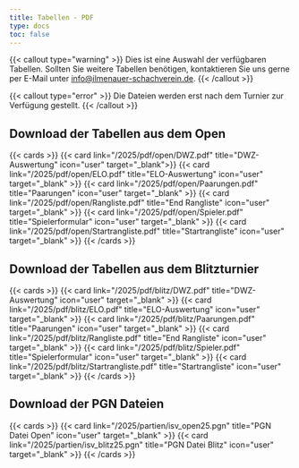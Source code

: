 ```yaml
---
title: Tabellen - PDF
type: docs
toc: false
---
```


{{< callout type="warning" >}}
Dies ist eine Auswahl der verfügbaren Tabellen. Sollten Sie weitere Tabellen benötigen, kontaktieren Sie uns gerne per E-Mail unter [info@ilmenauer-schachverein.de](mailto:info@ilmenauer-schachverein.de).
{{< /callout >}}

{{< callout type="error" >}}
Die Dateien werden erst nach dem Turnier zur Verfügung gestellt.
{{< /callout >}}

## Download der Tabellen aus dem Open
{{< cards >}}
  {{< card link="/2025/pdf/open/DWZ.pdf" title="DWZ-Auswertung" icon="user" target="_blank">}}
  {{< card link="/2025/pdf/open/ELO.pdf" title="ELO-Auswertung" icon="user" target="_blank" >}}
  {{< card link="/2025/pdf/open/Paarungen.pdf" title="Paarungen" icon="user" target="_blank" >}}
  {{< card link="/2025/pdf/open/Rangliste.pdf" title="End Rangliste" icon="user" target="_blank" >}}
  {{< card link="/2025/pdf/open/Spieler.pdf" title="Spielerformular" icon="user" target="_blank" >}}
  {{< card link="/2025/pdf/open/Startrangliste.pdf" title="Startrangliste" icon="user"  target="_blank" >}}
{{< /cards >}}


## Download der Tabellen aus dem Blitzturnier

{{< cards >}}
  {{< card link="/2025/pdf/blitz/DWZ.pdf" title="DWZ-Auswertung" icon="user"  target="_blank" >}}
  {{< card link="/2025/pdf/blitz/ELO.pdf" title="ELO-Auswertung" icon="user" target="_blank" >}}
  {{< card link="/2025/pdf/blitz/Paarungen.pdf" title="Paarungen" icon="user" target="_blank" >}}
  {{< card link="/2025/pdf/blitz/Rangliste.pdf" title="End Rangliste" icon="user" target="_blank" >}}
  {{< card link="/2025/pdf/blitz/Spieler.pdf" title="Spielerformular" icon="user" target="_blank" >}}
  {{< card link="/2025/pdf/blitz/Startrangliste.pdf" title="Startrangliste" icon="user" target="_blank" >}}
{{< /cards >}}

## Download der PGN Dateien
{{< cards >}}
  {{< card link="/2025/partien/isv_open25.pgn" title="PGN Datei Open" icon="user"  target="_blank" >}}
  {{< card link="/2025/partien/isv_blitz25.pgn" title="PGN Datei Blitz" icon="user" target="_blank" >}}
{{< /cards >}}
